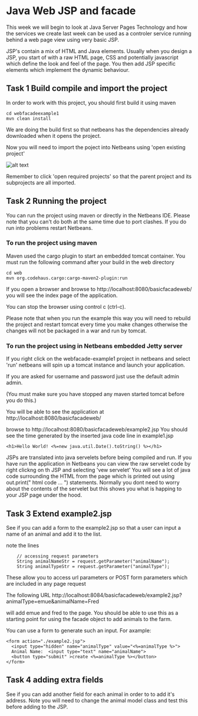 
# Java Web JSP and facade

This week we will begin to look at Java Server Pages Technology and how the services we create last week can be used as a controler service running behind a web page view using very basic JSP.

JSP's contain a mix of HTML and Java elements. 
Usually when you design a JSP, you start of with a raw HTML page, CSS and potentially javascript  which define the look and feel of the page. 
You then add  JSP specific elements which implement the dynamic behaviour.

## Task 1 Build compile and import the project
In order to work with this project, you should first build it using maven
```
cd webfacadeexample1
mvn clean install
```
We are doing the build first so that netbeans has the dependencies already downloaded when it opens the project.

Now you will need to import the poject into Netbeans using 'open existing project'

![alt text](../webfacadeexample1/images/NetbeansOpenProject.png "Figure NetbeansOpenProject.png" )

Remember to click 'open required projects' so that the parent project and its subprojects are all imported.

##  Task 2 Running the project

You can run the project using maven or directly in the Netbeans IDE.
Please note that you can't do both at the same time due to port clashes.
If you do run into problems restart Netbeans.

### To run the project using maven

Maven used the cargo plugin to start an embedded tomcat container.
You must run the following command after your build in the web directory

```
cd web
mvn org.codehaus.cargo:cargo-maven2-plugin:run
```
If you open a browser and browse to http://localhost:8080/basicfacadeweb/
you will see the index page of the application.

You can stop the browser using control c (ctrl-c).

Please note that when you run the example this way you will need to rebuild the project and restart tomcat
every time you make changes otherwise the changes will not be packaged in a war and run by tomcat.

### To run the project using  in Netbeans embedded Jetty server

If you right click on the webfacade-example1 project in netbeans and select 'run' netbeans will spin up a tomcat instance and launch your application.

If you are asked for username and password just use the default admin admin.
 
(You must make sure you have stopped any maven started tomcat before you do this.)

You will be able to see the application at http://localhost:8080/basicfacadeweb/

browse to  http://localhost:8080/basicfacadeweb/example2.jsp 
You should see the time generated by the inserted java code line in example1.jsp 
```
<h1>Hello World! <%=new java.util.Date().toString() %></h1>
```
JSPs are translated into java servelets before being compiled and run.
If you have run the application in Netbeans you can view the raw servelet code by right clickng on th JSP and selecting 'vew servelet' You will see a lot of java code surrounding the HTML from the page which is printed out using out.print(" html code ... ") statements.
Normally you dont need to worry about the contents of the servelet but this shows you what is happing to your JSP page under the hood. 

## Task 3 Extend example2.jsp

See if you can add a form to the example2.jsp so that a user can input a name of an animal and add it to the list.

note the lines
```
    // accessing request parameters
    String animalNameStr = request.getParameter("animalName");
    String animalTypeStr = request.getParameter("animalType");
```
These allow you to access url parameters or POST form parameters which are included in any page request

The following URL http://localhost:8084/basicfacadeweb/example2.jsp?animalType=emue&animalName=Fred

will add emue and fred to the page. You should be able to use this as a starting point for using the facade object to add animals to the farm.

You can use a form to generate such an input. For axample:
```
<form action="./example2.jsp">
  <input type="hidden" name="animalType" value="<%=animalType %>">
  Animal Name:  <input type="text" name="animalName">
  <button type="submit" >create <%=animalType %></button>
</form> 
```

## Task 4 adding extra fields

See if you can add another field for each animal in order to to add it's address. Note you will need to change the animal model class and test this before adding to the JSP.



